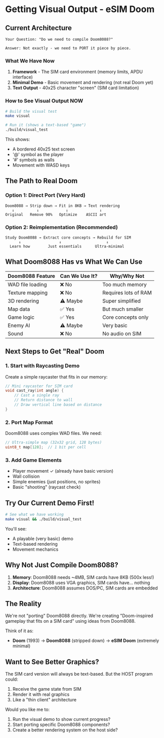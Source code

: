 # Getting Visual Output - eSIM Doom

## Current Architecture

```
Your Question: "Do we need to compile Doom8088?"

Answer: Not exactly - we need to PORT it piece by piece.
```

### What We Have Now

1. **Framework** - The SIM card environment (memory limits, APDU interface)
2. **Minimal Demo** - Basic movement and rendering (not real Doom yet)
3. **Text Output** - 40x25 character "screen" (SIM card limitation)

### How to See Visual Output NOW

```bash
# Build the visual test
make visual

# Run it (shows a text-based "game")
./build/visual_test
```

This shows:
- A bordered 40x25 text screen
- '@' symbol as the player
- '#' symbols as walls
- Movement with WASD keys

## The Path to Real Doom

### Option 1: Direct Port (Very Hard)
```
Doom8088 → Strip down → Fit in 8KB → Text rendering
   ↓          ↓            ↓              ↓
Original   Remove 90%   Optimize    ASCII art
```

### Option 2: Reimplementation (Recommended)
```
Study Doom8088 → Extract core concepts → Rebuild for SIM
      ↓                 ↓                    ↓
  Learn how        Just essentials      Ultra-minimal
```

## What Doom8088 Has vs What We Can Use

| Doom8088 Feature | Can We Use It? | Why/Why Not |
|------------------|----------------|-------------|
| WAD file loading | ❌ No | Too much memory |
| Texture mapping | ❌ No | Requires lots of RAM |
| 3D rendering | ⚠️ Maybe | Super simplified |
| Map data | ✅ Yes | But much smaller |
| Game logic | ✅ Yes | Core concepts only |
| Enemy AI | ⚠️ Maybe | Very basic |
| Sound | ❌ No | No audio on SIM |

## Next Steps to Get "Real" Doom

### 1. Start with Raycasting Demo
Create a simple raycaster that fits in our memory:

```c
// Mini raycaster for SIM card
void cast_ray(int angle) {
    // Cast a single ray
    // Return distance to wall
    // Draw vertical line based on distance
}
```

### 2. Port Map Format
Doom8088 uses complex WAD files. We need:
```c
// Ultra-simple map (32x32 grid, 128 bytes)
uint8_t map[128];  // 1 bit per cell
```

### 3. Add Game Elements
- Player movement ✓ (already have basic version)
- Wall collision
- Simple enemies (just positions, no sprites)
- Basic "shooting" (raycast check)

## Try Our Current Demo First!

```bash
# See what we have working
make visual && ./build/visual_test
```

You'll see:
- A playable (very basic) demo
- Text-based rendering
- Movement mechanics

## Why Not Just Compile Doom8088?

1. **Memory**: Doom8088 needs ~4MB, SIM cards have 8KB (500x less!)
2. **Display**: Doom8088 uses VGA graphics, SIM cards have... nothing
3. **Architecture**: Doom8088 assumes DOS/PC, SIM cards are embedded

## The Reality

We're not "porting" Doom8088 directly. We're creating "Doom-inspired gameplay that fits on a SIM card" using ideas from Doom8088.

Think of it as:
- **Doom** (1993) → **Doom8088** (stripped down) → **eSIM Doom** (extremely minimal)

## Want to See Better Graphics?

The SIM card version will always be text-based. But the HOST program could:
1. Receive the game state from SIM
2. Render it with real graphics
3. Like a "thin client" architecture

Would you like me to:
1. Run the visual demo to show current progress?
2. Start porting specific Doom8088 components?
3. Create a better rendering system on the host side?
